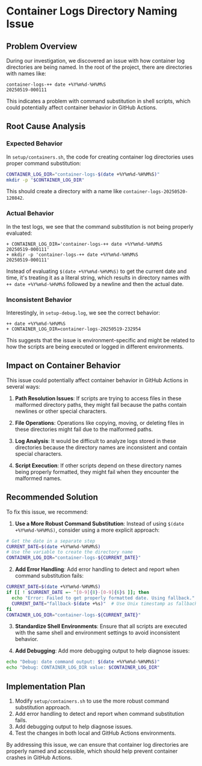 # Container Logs Directory Naming Issue

## Problem Overview

During our investigation, we discovered an issue with how container log directories are being named. In the root of the project, there are directories with names like:

```
container-logs-++ date +%Y%m%d-%H%M%S
20250519-000111
```

This indicates a problem with command substitution in shell scripts, which could potentially affect container behavior in GitHub Actions.

## Root Cause Analysis

### Expected Behavior

In `setup/containers.sh`, the code for creating container log directories uses proper command substitution:

```bash
CONTAINER_LOG_DIR="container-logs-$(date +%Y%m%d-%H%M%S)"
mkdir -p "$CONTAINER_LOG_DIR"
```

This should create a directory with a name like `container-logs-20250520-120842`.

### Actual Behavior

In the test logs, we see that the command substitution is not being properly evaluated:

```
+ CONTAINER_LOG_DIR='container-logs-++ date +%Y%m%d-%H%M%S
20250519-000111'
+ mkdir -p 'container-logs-++ date +%Y%m%d-%H%M%S
20250519-000111'
```

Instead of evaluating `$(date +%Y%m%d-%H%M%S)` to get the current date and time, it's treating it as a literal string, which results in directory names with `++ date +%Y%m%d-%H%M%S` followed by a newline and then the actual date.

### Inconsistent Behavior

Interestingly, in `setup-debug.log`, we see the correct behavior:

```
++ date +%Y%m%d-%H%M%S
+ CONTAINER_LOG_DIR=container-logs-20250519-232954
```

This suggests that the issue is environment-specific and might be related to how the scripts are being executed or logged in different environments.

## Impact on Container Behavior

This issue could potentially affect container behavior in GitHub Actions in several ways:

1. **Path Resolution Issues**: If scripts are trying to access files in these malformed directory paths, they might fail because the paths contain newlines or other special characters.

2. **File Operations**: Operations like copying, moving, or deleting files in these directories might fail due to the malformed paths.

3. **Log Analysis**: It would be difficult to analyze logs stored in these directories because the directory names are inconsistent and contain special characters.

4. **Script Execution**: If other scripts depend on these directory names being properly formatted, they might fail when they encounter the malformed names.

## Recommended Solution

To fix this issue, we recommend:

1. **Use a More Robust Command Substitution**: Instead of using `$(date +%Y%m%d-%H%M%S)`, consider using a more explicit approach:

```bash
# Get the date in a separate step
CURRENT_DATE=$(date +%Y%m%d-%H%M%S)
# Use the variable to create the directory name
CONTAINER_LOG_DIR="container-logs-${CURRENT_DATE}"
```

2. **Add Error Handling**: Add error handling to detect and report when command substitution fails:

```bash
CURRENT_DATE=$(date +%Y%m%d-%H%M%S)
if [[ ! $CURRENT_DATE =~ ^[0-9]{8}-[0-9]{6}$ ]]; then
  echo "Error: Failed to get properly formatted date. Using fallback."
  CURRENT_DATE="fallback-$(date +%s)"  # Use Unix timestamp as fallback
fi
CONTAINER_LOG_DIR="container-logs-${CURRENT_DATE}"
```

3. **Standardize Shell Environments**: Ensure that all scripts are executed with the same shell and environment settings to avoid inconsistent behavior.

4. **Add Debugging**: Add more debugging output to help diagnose issues:

```bash
echo "Debug: date command output: $(date +%Y%m%d-%H%M%S)"
echo "Debug: CONTAINER_LOG_DIR value: $CONTAINER_LOG_DIR"
```

## Implementation Plan

1. Modify `setup/containers.sh` to use the more robust command substitution approach.
2. Add error handling to detect and report when command substitution fails.
3. Add debugging output to help diagnose issues.
4. Test the changes in both local and GitHub Actions environments.

By addressing this issue, we can ensure that container log directories are properly named and accessible, which should help prevent container crashes in GitHub Actions.